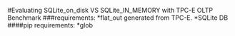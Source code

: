 #Evaluating SQLite_on_disk VS SQLite_IN_MEMORY with TPC-E OLTP Benchmark
###requirements:
*flat_out generated from TPC-E.
*SQLite DB
####pip requirements:
*glob

